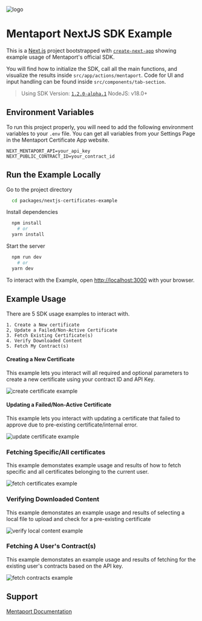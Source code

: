 

![logo](https://certificates.mentaport.com/_next/static/media/logo-menta.a1f4e18c.png)
# Mentaport NextJS SDK Example

This is a [Next.js](https://nextjs.org) project bootstrapped with [`create-next-app`](https://nextjs.org/docs/app/api-reference/cli/create-next-app) showing example usage of Mentaport's official SDK.

You will find how to initialize the SDK, call all the main functions, and visualize the results inside 
`src/app/actions/mentaport`. Code for UI and input handling can be found inside `src/components/tab-section`.

>Using SDK Version: [`1.2.0-alpha.1`](https://www.npmjs.com/package/@mentaport/certificates)
>NodeJS: v18.0+

## Environment Variables

To run this project properly, you will need to add the following environment variables to your `.env` file. You can get all variables from your Settings Page in the Mentaport Certificate App website.

```
NEXT_MENTAPORT_API=your_api_key
NEXT_PUBLIC_CONTRACT_ID=your_contract_id
```


## Run the Example Locally

Go to the project directory

```bash
  cd packages/nextjs-certificates-example
```

Install dependencies

```bash
  npm install
    # or
  yarn install
```


Start the server

```bash
  npm run dev
    # or
  yarn dev
```

To interact with the Example, open [http://localhost:3000](http://localhost:3000) with your browser. 

## Example Usage

There are 5 SDK usage examples to interact with.

    1. Create a New certificate
    2, Update a Failed/Non-Active Certificate
    3. Fetch Existing Certificate(s)
    4. Verify Downloaded Content
    5. Fetch My Contract(s)

#### Creating a New Certificate

This example lets you interact will all required and optional parameters to create a new certificate using your contract ID and API Key.

![create certificate example](img/example-create.png)


#### Updating a Failed/Non-Active Certificate

This example lets you interact with updating a certificate that failed to approve due to pre-existing certificate/internal error.

![update certificate example](img/example-update.png)

### Fetching Specific/All certificates

This example demonstates example usage and results of how to fetch specific and all certificates belonging to the current user.

![fetch certificates example](img/example-certificates.png)


### Verifying Downloaded Content

This example demonstates an example usage and results of selecting a local file to upload and check for a pre-existing certificate

![verify local content example](img/example-verification.png)


### Fetching A User's Contract(s)

This example demonstates an example usage and results of fetching for the existing user's contracts based on the API key.

![fetch contracts example](img/example-contracts.png)


## Support

[Mentaport Documentation](https://docs.mentaport.com)
